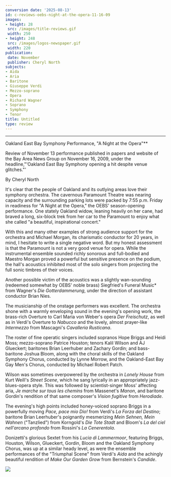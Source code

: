 ```yaml
---
conversion date: '2025-08-13'
id: c-reviews-oebs-night-at-the-opera-11-16-09
images:
- height: 28
 src: /images/title-reviews.gif
 width: 250
- height: 248
 src: /images/logos-newspaper.gif
 width: 220
publication:
 date: November
 publisher: Cheryl North
subjects:
- Aida
- Aria
- Baritone
- Giuseppe Verdi
- Mezzo-soprano
- Opera
- Richard Wagner
- Soprano
- Symphony
- Tenor
title: Untitled
type: review
---
```


***

Oakland East Bay Symphony Performance, "A Night at the Opera"**

Review of November 13 performance published in papers and website of the Bay Area News Group on November 16, 2009, under the headline,"'Oakland East Bay Symphony opening a hit despite venue glitches."'

By Cheryl North

It's clear that the people of Oakland and its outlying areas love their symphony orchestra. The cavernous Paramount Theatre was nearing capacity and the surrounding parking lots were packed by 7:55 p.m. Friday in readiness for "A Night at the Opera," the OEBS' season-opening performance. One stately Oakland widow, leaning heavily on her cane, had braved a long, six-block trek from her car to the Paramount to enjoy what she called "a beautiful, inspirational concert."

With this and many other examples of strong audience support for the orchestra and Michael Morgan, its charismatic conductor for 20 years, in mind, I hesitate to write a single negative word. But my honest assessment is that the Paramount is not a very good venue for opera. While the instrumental ensemble sounded richly sonorous and full-bodied and Maestro Morgan proved a powerful but sensitive presence on the podium, the hall's acoustics inhibited most of the solo singers from projecting the full sonic timbres of their voices.

Another possible victim of the acoustics was a slightly wan-sounding (redeemed somewhat by OEBS' noble brass) Siegfried's Funeral Music* from Wagner's *Die Gotterdammerung*, under the direction of assistant conductor Brian Nies.

The musicianship of the onstage performers was excellent. The orchestra shone with a warmly enveloping sound in the evening's opening work, the brass-rich Overture to Carl Maria von Weber's opera *Der Freischutz*, as well as in Verdi's Overture to *Nabucco* and the lovely, almost prayer-like *Intermezzo* from Mascagni's *Cavalleria Rusticana*.

The roster of fine operatic singers included sopranos Hope Briggs and Heidi Moss; mezzo-soprano Patrice Houston; tenors Kalil Wilson and AJ Glueckert; baritones Brian Leerhuber and Zachary Gordin; and bass-baritone Joshua Bloom, along with the choral skills of the Oakland Symphony Chorus, conducted by Lynne Morrow, and the Oakland-East Bay Gay Men's Chorus, conducted by Michael Robert Patch.

Wilson was sometimes overpowered by the orchestra in *Lonely House* from Kurt Weill's *Street Scene*, which he sang lyrically in an appropriately jazz-blues-opera style. This was followed by scientist-singer Moss' affecting aria, *Je marche sur tous les chemins* from Massenet's *Manon*, and baritone Gordin's rendition of that same composer's *Vision fugitive* from *Herodiade*.

The evening's high points included honey-voiced soprano Briggs in a powerfully moving *Pace, pace mio Dio!* from Verdi's *La Forza del Destino*; baritone Brian Leerhuber's poignantly mesmerizing *Mein Sehnen, Mein Wahnen* ("Tanzlied") from Korngold's *Die Tote Stadt* and Bloom's *La del ciel nell'arcano profondo* from Rossini's *La Cenerentola*.

Donizetti's glorious Sextet from his *Lucia di Lammermoor*, featuring Briggs, Houston, Wilson, Glueckert, Gordin, Bloom and the Oakland Symphony Chorus, was up at a similar heady level, as were the ensemble performances of the "Triumphal Scene" from Verdi's *Aida* and the achingly beautiful rendition of *Make Our Garden Grow* from Bernstein's *Candide*.

![](/images/logos-newspaper.gif)

